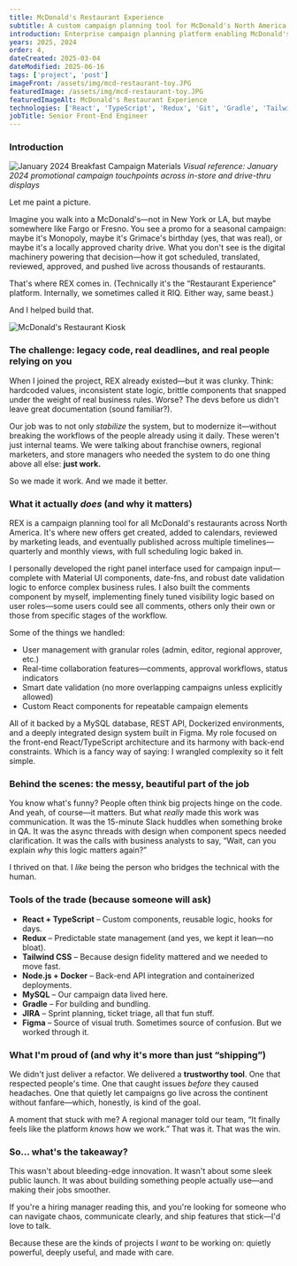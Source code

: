 ```yaml
---
title: McDonald's Restaurant Experience
subtitle: A custom campaign planning tool for McDonald's North America
introduction: Enterprise campaign planning platform enabling McDonald's restaurants across North America to create, schedule, and manage marketing campaigns through quarterly and monthly timelines. Features comprehensive user management, approval workflows, and real-time collaboration tools.
years: 2025, 2024
order: 4,
dateCreated: 2025-03-04
dateModified: 2025-06-16
tags: ['project', 'post']
imageFront: /assets/img/mcd-restaurant-toy.JPG
featuredImage: /assets/img/mcd-restaurant-toy.JPG
featuredImageAlt: McDonald's Restaurant Experience
technologies: ['React', 'TypeScript', 'Redux', 'Git', 'Gradle', 'Tailwind', 'JIRA', 'Figma', 'Node.js', 'Docker', 'MySQL', Rest API]
jobTitle: Senior Front-End Engineer
---
```

### Introduction
<img
  src="/assets/img/mcd-january-2024-breakfast.png"
  alt="January 2024 Breakfast Campaign Materials"
  class="content-image"
/>
*Visual reference: January 2024 promotional campaign touchpoints across in-store and drive-thru displays*

Let me paint a picture.

Imagine you walk into a McDonald's—not in New York or LA, but maybe somewhere like Fargo or Fresno. You see a promo for a seasonal campaign: maybe it's Monopoly, maybe it's Grimace's birthday (yes, that was real), or maybe it's a locally approved charity drive. What you don't see is the digital machinery powering that decision—how it got scheduled, translated, reviewed, approved, and pushed live across thousands of restaurants.

That's where REX comes in. (Technically it's the “Restaurant Experience” platform. Internally, we sometimes called it RIQ. Either way, same beast.)

And I helped build that.

![McDonald's Restaurant Kiosk](/assets/img/mcd-indoor-kiosk.JPG)

### The challenge: legacy code, real deadlines, and real people relying on you

When I joined the project, REX already existed—but it was clunky. Think: hardcoded values, inconsistent state logic, brittle components that snapped under the weight of real business rules. Worse? The devs before us didn't leave great documentation (sound familiar?).

Our job was to not only *stabilize* the system, but to modernize it—without breaking the workflows of the people already using it daily. These weren't just internal teams. We were talking about franchise owners, regional marketers, and store managers who needed the system to do one thing above all else: **just work.**

So we made it work. And we made it better.

### What it actually *does* (and why it matters)

REX is a campaign planning tool for all McDonald's restaurants across North America. It's where new offers get created, added to calendars, reviewed by marketing leads, and eventually published across multiple timelines—quarterly and monthly views, with full scheduling logic baked in.

I personally developed the right panel interface used for campaign input—complete with Material UI components, date-fns, and robust date validation logic to enforce complex business rules. I also built the comments component by myself, implementing finely tuned visibility logic based on user roles—some users could see all comments, others only their own or those from specific stages of the workflow.

Some of the things we handled:

- User management with granular roles (admin, editor, regional approver, etc.)
- Real-time collaboration features—comments, approval workflows, status indicators
- Smart date validation (no more overlapping campaigns unless explicitly allowed)
- Custom React components for repeatable campaign elements

All of it backed by a MySQL database, REST API, Dockerized environments, and a deeply integrated design system built in Figma. My role focused on the front-end React/TypeScript architecture and its harmony with back-end constraints. Which is a fancy way of saying: I wrangled complexity so it felt simple.

### Behind the scenes: the messy, beautiful part of the job

You know what's funny? People often think big projects hinge on the code. And yeah, of course—it matters. But what *really* made this work was communication. It was the 15-minute Slack huddles when something broke in QA. It was the async threads with design when component specs needed clarification. It was the calls with business analysts to say, “Wait, can you explain *why* this logic matters again?”

I thrived on that. I *like* being the person who bridges the technical with the human.

### Tools of the trade (because someone will ask)

- **React + TypeScript** – Custom components, reusable logic, hooks for days.
- **Redux** – Predictable state management (and yes, we kept it lean—no bloat).
- **Tailwind CSS** – Because design fidelity mattered and we needed to move fast.
- **Node.js + Docker** – Back-end API integration and containerized deployments.
- **MySQL** – Our campaign data lived here.
- **Gradle** – For building and bundling.
- **JIRA** – Sprint planning, ticket triage, all that fun stuff.
- **Figma** – Source of visual truth. Sometimes source of confusion. But we worked through it.

### What I'm proud of (and why it's more than just “shipping”)

We didn't just deliver a refactor. We delivered a **trustworthy tool**. One that respected people's time. One that caught issues *before* they caused headaches. One that quietly let campaigns go live across the continent without fanfare—which, honestly, is kind of the goal.

A moment that stuck with me? A regional manager told our team, “It finally feels like the platform *knows* how we work.” That was it. That was the win.

### So… what's the takeaway?

This wasn't about bleeding-edge innovation. It wasn't about some sleek public launch. It was about building something people actually use—and making their jobs smoother.

If you're a hiring manager reading this, and you're looking for someone who can navigate chaos, communicate clearly, and ship features that stick—I'd love to talk.

Because these are the kinds of projects I *want* to be working on: quietly powerful, deeply useful, and made with care.
